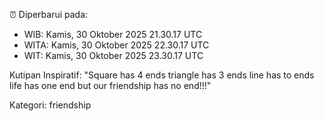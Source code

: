 ⏰ Diperbarui pada:
- WIB: Kamis, 30 Oktober 2025 21.30.17 UTC
- WITA: Kamis, 30 Oktober 2025 22.30.17 UTC
- WIT: Kamis, 30 Oktober 2025 23.30.17 UTC

Kutipan Inspiratif:
"Square has 4 ends triangle has 3 ends line has to ends life has one end but our friendship has no end!!!"


Kategori: friendship

